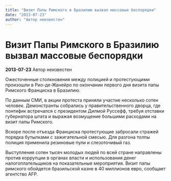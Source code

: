 ```yaml
---
title: "Визит Папы Римского в Бразилию вызвал массовые беспорядки"
date: "2013-07-23"
author: "Автор неизвестен"
---
```


# Визит Папы Римского в Бразилию вызвал массовые беспорядки

**2013-07-23** Автор неизвестен

Ожесточенные столкновения между полицией и протестующими произошли в Рио-де-Жанейро по окончании первого дня визита папы Римского Франциска в Бразилию.

По данным СМИ, в акции протеста приняли участие несколько сотен человек. Демонстранты собрались у правительственного дворца, где понтифик встречался с президентом Дилмой Руссефф, требуя отставки губернатора штата и выражая возмущение большими расходами на визит папы Римского.

Вскоре после отъезда Франциска протестующие забросали стражей порядка бутылками с зажигательной смесью. Для разгона толпы полиция применила резиновые пули и слезоточивый газ.

Выступления сотен тысяч молодых людей по всей стране направлены против коррупции в органах власти и использования денег налогоплательщиков на показательные мероприятия. Визит папы римского обойдется бразильской казне в 40 миллионов евро, сообщает агентство AFP.